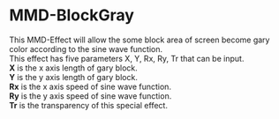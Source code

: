 # MMD-BlockGray
This MMD-Effect will allow the some block area of screen become gary color according to the sine wave function.<br/>
This effect has five parameters X, Y, Rx, Ry, Tr that can be input.<br/>
**X** is the x axis length of gary block.<br/>
**Y** is the y axis length of gary block.<br/>
**Rx** is the x axis speed of sine wave function.<br/>
**Ry** is the y axis speed of sine wave function.<br/>
**Tr** is the transparency of this special effect.
